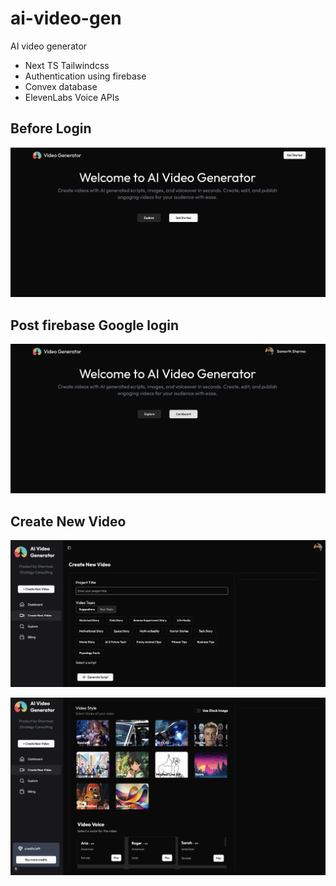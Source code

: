 # ai-video-gen

AI video generator

- Next TS Tailwindcss
- Authentication using firebase
- Convex database
- ElevenLabs Voice APIs

## Before Login

![Before Login](./public/1.png "Before Login")

## Post firebase Google login

![Post firebase Google login](./public/2.png "Post firebase Google login")

## Create New Video

![Create New Video 1](./public/3.png "Create New Video 1")

![Create New Video 2](./public/4.png "Create New Video 2")
